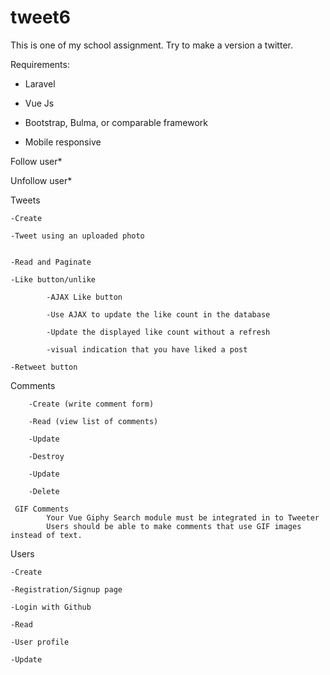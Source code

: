 # tweet6
This is one of my school assignment. Try to  make a version a twitter.


Requirements:

- Laravel

- Vue Js

- Bootstrap, Bulma, or comparable framework

- Mobile responsive




Follow user*

Unfollow user*

Tweets

    -Create
    
    -Tweet using an uploaded photo
    
   
    -Read and Paginate
    
    -Like button/unlike
    
            -AJAX Like button
            
            -Use AJAX to update the like count in the database
            
            -Update the displayed like count without a refresh
            
            -visual indication that you have liked a post
    
    -Retweet button
    
   Comments
    
        -Create (write comment form)

        -Read (view list of comments)

        -Update

        -Destroy

        -Update

        -Delete
        
     GIF Comments
            Your Vue Giphy Search module must be integrated in to Tweeter
            Users should be able to make comments that use GIF images instead of text.


Users

    -Create
    
    -Registration/Signup page
    
    -Login with Github
    
    -Read
    
    -User profile
    
    -Update
    

